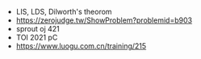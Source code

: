 - LIS, LDS, Dilworth's theorom
- https://zerojudge.tw/ShowProblem?problemid=b903
- sprout oj 421
- TOI 2021 pC
- https://www.luogu.com.cn/training/215